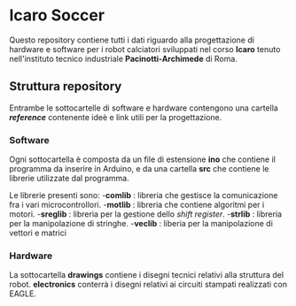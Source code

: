 
# Icaro Soccer
Questo repository contiene tutti i dati riguardo alla progettazione di hardware e software per i robot calciatori sviluppati nel corso **Icaro** tenuto nell'instituto tecnico industriale **Pacinotti-Archimede** di Roma.


## Struttura repository
Entrambe le sottocartelle di software e hardware contengono una cartella **_reference_** contenente ideè e link utili per la progettazione.
### Software
Ogni sottocartella è composta da un file di estensione **ino** che contiene il programma da inserire in Arduino, e da una cartella
**src** che contiene le librerie utilizzate dal programma.

Le librerie presenti sono:
-**comlib** : libreria che gestisce la comunicazione fra i vari microcontrollori.
-**motlib** : libreria che contiene algoritmi per i motori.
-**sreglib** : libreria per la gestione dello _shift register_.
-**strlib** : libreria per la manipolazione di stringhe.
-**veclib** : liberia per la manipolazione di vettori e matrici

### Hardware
La sottocartella **drawings** contiene i disegni tecnici relativi alla struttura del robot.
**electronics** conterrà i disegni relativi ai circuiti stampati realizzati con EAGLE.
